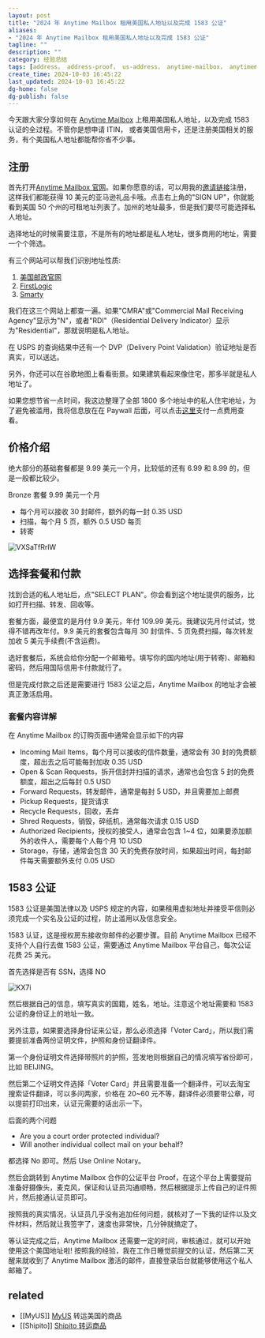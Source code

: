 ```yaml
---
layout: post
title: "2024 年 Anytime Mailbox 租用美国私人地址以及完成 1583 公证"
aliases:
- "2024 年 Anytime Mailbox 租用美国私人地址以及完成 1583 公证"
tagline: ""
description: ""
category: 经验总结
tags: [address， address-proof， us-address， anytime-mailbox， anytimemailbox]
create_time: 2024-10-03 16:45:22
last_updated: 2024-10-03 16:45:22
dg-home: false
dg-publish: false
---
```


今天跟大家分享如何在 [Anytime Mailbox](https://gtk.pw/atmb) 上租用美国私人地址，以及完成 1583 认证的全过程。不管你是想申请 ITIN， 或者美国信用卡，还是注册美国相关的服务，有个美国私人地址都能帮你省不少事。

## 注册

首先打开[Anytime Mailbox 官网](https://gtk.pw/atmb)。如果你愿意的话，可以用我的[邀请链接](https://gtk.pw/atmb)注册，这样我们都能获得 10 美元的亚马逊礼品卡哦。点击右上角的"SIGN UP"，你就能看到美国 50 个州的可租地址列表了。加州的地址最多，但是我们要尽可能选择私人地址。

选择地址的时候需要注意，不是所有的地址都是私人地址，很多商用的地址，需要一个个筛选。

有三个网站可以帮我们识别地址性质:

1. [美国邮政官网](https://tools.usps.com/zip-code-lookup.htm?byaddress)
2. [FirstLogic](https://firstlogic.com/tools/verify-address)
3. [Smarty](https://www.smarty.com/products/single-address)

我们在这三个网站上都查一遍。如果"CMRA"或"Commercial Mail Receiving Agency"显示为"N"，或者"RDI"（Residential Delivery Indicator）显示为"Residential"，那就说明是私人地址。

在 USPS 的查询结果中还有一个 DVP（Delivery Point Validation）验证地址是否真实，可以送达。

另外，你还可以在谷歌地图上看看街景。如果建筑看起来像住宅，那多半就是私人地址了。

如果您想节省一点时间，我这边整理了全部 1800 多个地址中的私人住宅地址，为了避免被滥用，我将信息放在在 Paywall 后面，可以点击[这里](https://buy.gtk.pw/buy/14)支付一点费用查看。

## 价格介绍

绝大部分的基础套餐都是 9.99 美元一个月，比较低的还有 6.99 和 8.99 的，但是一般都比较少。

Bronze 套餐 9.99 美元一个月

- 每个月可以接收 30 封邮件，额外的每一封 0.35 USD
- 扫描，每个月 5 页，额外 0.5 USD 每页
- 转寄

![VXSaTfRrlW](https://pic.einverne.info/images/VXSaTfRrlW.png)

## 选择套餐和付款

找到合适的私人地址后，点"SELECT PLAN"。你会看到这个地址提供的服务，比如打开扫描、转发、回收等。

套餐方面，最便宜的是月付 9.9 美元，年付 109.99 美元。我建议先月付试试，觉得不错再改年付。9.9 美元的套餐包含每月 30 封信件、5 页免费扫描，每次转发加收 5 美元手续费(不含运费)。

选好套餐后，系统会给你分配一个邮箱号。填写你的国内地址(用于转寄)、邮箱和密码，然后用国际信用卡付款就行了。

但是完成付款之后还是需要进行 1583 公证之后，Anytime Mailbox 的地址才会被真正激活启用。

### 套餐内容详解
在 Anytime Mailbox 的订购页面中通常会显示如下的内容

- Incoming Mail Items，每个月可以接收的信件数量，通常会有 30 封的免费额度，超出去之后可能每封加收 0.35 USD
- Open & Scan Requests，拆开信封并扫描的请求，通常也会包含 5 封的免费额度，超出之后每封 0.5 USD
- Forward Requests，转发邮件，通常是每封 5 USD，并且需要加上邮费
- Pickup Requests，提货请求
- Recycle Requests，回收，丢弃
- Shred Requests，销毁，碎纸机，通常每次请求 0.15 USD
- Authorized Recipients，授权的接受人，通常会包含 1~4 位，如果要添加额外的收件人，需要每个人每个月 10 USD
- Storage，存储，通常会包含 30 天的免费存放时间，如果超出时间，每封邮件每天需要额外支付 0.05 USD

## 1583 公证

1583 公证是美国法律以及 USPS 规定的内容，如果租用虚拟地址并接受平信则必须完成一个实名及公证的过程，防止滥用以及信息安全。

1583 认证，这是授权房东接收你邮件的必要步骤。目前 Anytime Mailbox 已经不支持个人自行去做 1583 公证，需要通过 Anytime Mailbox 平台自己，每次公证花费 25 美元。

首先选择是否有 SSN，选择 NO

![KX7i](https://photo.einverne.info/images/2024/10/04/KX7i.png)

然后根据自己的信息，填写真实的国籍，姓名，地址。注意这个地址需要和 1583 公证的身份证上的地址一致。

另外注意，如果要选择身份证来公证，那么必须选择「Voter Card」，所以我们需要提前准备两份证明文件，护照和身份证翻译件。

第一个身份证明文件选择带照片的护照，签发地则根据自己的情况填写省份即可，比如 BEIJING。

然后第二个证明文件选择「Voter Card」并且需要准备一个翻译件，可以去淘宝搜索证件翻译，可以多问两家，价格在 20~60 元不等，翻译件必须要带公章，可以提前打印出来，认证元需要的话出示一下。

后面的两个问题

- Are you a court order protected individual?
- Will another individual collect mail on your behalf?

都选择 No 即可。然后 Use Online Notary。

然后会跳转到 Anytime Mailbox 合作的公证平台 Proof，在这个平台上需要提前准备好摄像头，麦克风，保证和认证员沟通顺畅，然后根据提示上传自己的证件照片，然后接通认证员即可。

按照我的真实情况，认证员几乎没有追加任何问题，就核对了一下我的证件以及文件材料，然后就让我签字了，速度也非常快，几分钟就搞定了。

等认证完成之后，Anytime Mailbox 还需要一定的时间，审核通过，就可以开始使用这个美国地址啦! 按照我的经验，我在工作日睡觉前提交的认证，然后第二天醒来就收到了 Anytime Mailbox 激活的邮件，直接登录后台就能够使用这个私人邮箱了。

## related

- [[MyUS]] [MyUS](https://gtk.pw/myus) 转运美国的商品
- [[Shipito]] [Shipito 转运商品](https://japan.einverne.info/p/216.html)
